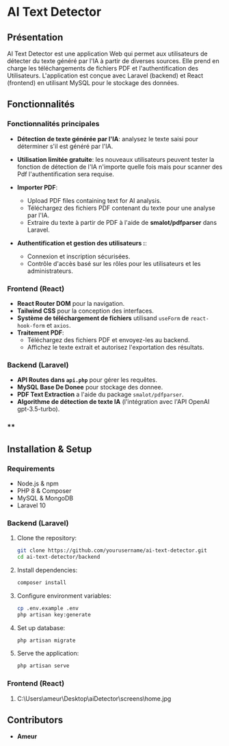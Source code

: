 # AI Text Detector

## Présentation

AI Text Detector est une application Web qui permet aux utilisateurs de détecter du texte généré par l'IA à partir de diverses sources. Elle prend en charge les téléchargements de fichiers PDF et l'authentification des Utilisateurs. L'application est conçue avec Laravel (backend) et React (frontend) en utilisant MySQL pour le stockage des données.

## Fonctionnalités

### **Fonctionnalités principales**
- **Détection de texte générée par l'IA**: analysez le texte saisi pour déterminer s'il est généré par l'IA.
- **Utilisation limitée gratuite**: les nouveaux utilisateurs peuvent tester la fonction de détection de l'IA n'importe quelle fois mais pour scanner des Pdf l'authentification sera requise.
- **Importer PDF**:
  - Upload PDF files containing text for AI analysis.
  - Téléchargez des fichiers PDF contenant du texte pour une analyse par l'IA.
  - Extraire du texte à partir de PDF à l'aide de **smalot/pdfparser** dans Laravel.

- **Authentification et gestion des utilisateurs :**:

  - Connexion et inscription sécurisées.
  - Contrôle d'accès basé sur les rôles pour les utilisateurs et les administrateurs.

### **Frontend (React)** 
- **React Router DOM** pour la navigation.
- **Tailwind CSS** pour la conception des interfaces.
- **Système de téléchargement de fichiers** utilisand `useForm` de `react-hook-form` et `axios`.
- **Traitement PDF**:
  - Téléchargez des fichiers PDF et envoyez-les au backend.
  - Affichez le texte extrait et autorisez l'exportation des résultats.

### **Backend (Laravel)**
- **API Routes dans `api.php`** pour gérer les requêtes.
- **MySQL Base De Donee** pour stockage des donnee.
- **PDF Text Extraction** a l'aide du package `smalot/pdfparser`.
- **Algorithme de détection de texte IA** (l'intégration avec l'API OpenAI gpt-3.5-turbo).



### **



## Installation & Setup
### **Requirements**
- Node.js & npm
- PHP 8 & Composer
- MySQL & MongoDB
- Laravel 10

### **Backend (Laravel)**
1. Clone the repository:
   ```bash
   git clone https://github.com/yourusername/ai-text-detector.git
   cd ai-text-detector/backend
   ```
2. Install dependencies:
   ```bash
   composer install
   ```
3. Configure environment variables:
   ```bash
   cp .env.example .env
   php artisan key:generate
   ```
4. Set up database:
   ```bash
   php artisan migrate
   ```
5. Serve the application:
   ```bash
   php artisan serve
   ```

### **Frontend (React)**
1. C:\Users\ameur\Desktop\aiDetector\screens\home.jpg

## Contributors
- **Ameur**
